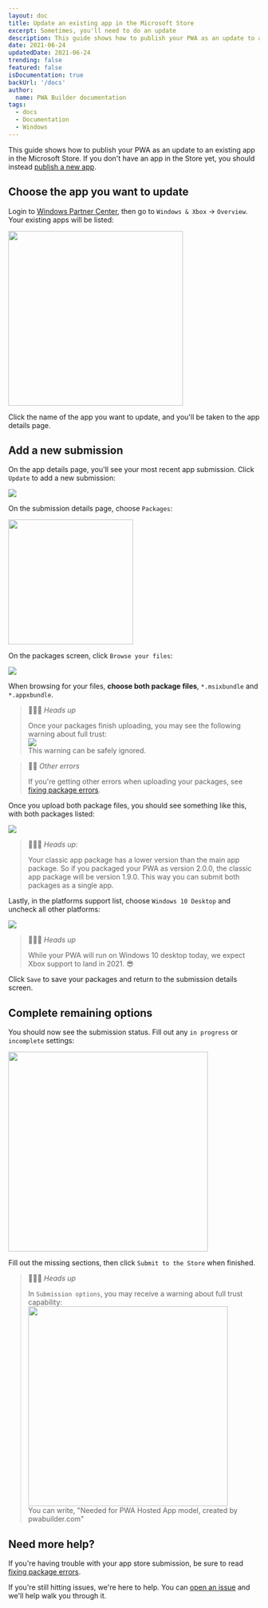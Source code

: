 ```yaml
---
layout: doc
title: Update an existing app in the Microsoft Store
excerpt: Sometimes, you'll need to do an update
description: This guide shows how to publish your PWA as an update to an existing app in the Store
date: 2021-06-24
updatedDate: 2021-06-24
trending: false
featured: false
isDocumentation: true
backUrl: '/docs'
author:
  name: PWA Builder documentation
tags:
  - docs
  - Documentation
  - Windows
---
```


This guide shows how to publish your PWA as an update to an existing app in the Microsoft Store. If you don't have an app in the Store yet, you should instead [publish a new app](/publish-new-app.md).

## Choose the app you want to update

Login to [Windows Partner Center](https://partner.microsoft.com/dashboard), then go to `Windows & Xbox` -> `Overview`. Your existing apps will be listed:

<img src="/docs/windows/update-existing-app/existing-apps.png" width="350px" />

Click the name of the app you want to update, and you'll be taken to the app details page.

## Add a new submission

On the app details page, you'll see your most recent app submission. Click `Update` to add a new submission:

<img src="/docs/windows/update-existing-app/add-submission.png" />

On the submission details page, choose `Packages`:

<img src="/docs/windows/update-existing-app/packages.png" width="250px" />

On the packages screen, click `Browse your files`:

<img src="/docs/windows/update-existing-app/browse-for-package.png" />

When browsing for your files, **choose both package files**, `*.msixbundle` and `*.appxbundle`.

> 💁🏾‍♂️ *Heads up*
> 
> Once your packages finish uploading, you may see the following warning about full trust: <br><img src="/docs/windows/update-existing-app/full-trust.png" /><br>
> This warning can be safely ignored.


> 💁‍♂️ *Other errors*
> 
> If you're getting other errors when uploading your packages, see [fixing package errors](/package-errors.md).

Once you upload both package files, you should see something like this, with both packages listed:

<img src="/docs/windows/update-existing-app/both-packages.png" />
<br>

> 💁🏽‍♀️ *Heads up*: 
> 
> Your classic app package has a lower version than the main app package. So if you packaged your PWA as version 2.0.0, the classic app package will be version 1.9.0. This way you can submit both packages as a single app.

Lastly, in the platforms support list, choose `Windows 10 Desktop` and uncheck all other platforms:

<img src="/docs/windows/update-existing-app/win10-desktop-only.png" />
<br>

> 💁🏿‍♀️ *Heads up*
> 
> While your PWA will run on Windows 10 desktop today, we expect Xbox support to land in 2021. 😎

Click `Save` to save your packages and return to the  submission details screen.

## Complete remaining options

You should now see the submission status. Fill out any `in progress` or `incomplete` settings:

<img src="/docs/windows/update-existing-app/remaining-options.png" width="400px" />

Fill out the missing sections, then click `Submit to the Store` when finished.

> 💁🏼‍♀️ *Heads up*
> 
> In `Submission options`, you may receive a warning about full trust capability: <br> <img src="/docs/windows/update-existing-app/full-trust-restricted.png" width="400px" /><br>
> You can write, "Needed for PWA Hosted App model, created by pwabuilder.com"

## Need more help?

If you're having trouble with your app store submission, be sure to read [fixing package errors](/package-errors.md).

If you're still hitting issues, we're here to help. You can [open an issue](https://github.com/pwa-builder/pwabuilder/issues) and we'll help walk you through it.